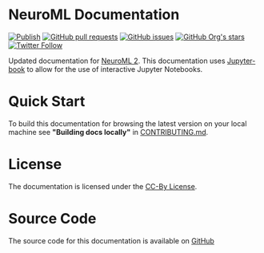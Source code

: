# NeuroML Documentation

[![Publish](https://github.com/NeuroML/Documentation/actions/workflows/publish.yml/badge.svg)](https://github.com/NeuroML/Documentation/actions/workflows/publish.yml)
[![GitHub pull requests](https://img.shields.io/github/issues-pr/NeuroML/Documentation)](https://github.com/NeuroML/Documentation/pulls)
[![GitHub issues](https://img.shields.io/github/issues/NeuroML/Documentation)](https://github.com/NeuroML/Documentation/issues)
[![GitHub Org's stars](https://img.shields.io/github/stars/NeuroML?style=social)](https://github.com/NeuroML)
[![Twitter Follow](https://img.shields.io/twitter/follow/NeuroML?style=social)](https://twitter.com/NeuroML)


Updated documentation for [NeuroML 2](https://neuroml.org/).
This documentation uses [Jupyter-book](https://jupyterbook.org/) to allow for the use of interactive Jupyter Notebooks.

# Quick Start
To build this documentation for browsing the latest version on your local machine see **"Building docs locally"** in [CONTRIBUTING.md](https://github.com/NeuroML/Documentation/blob/master/CONTRIBUTING.md).

# License
The documentation is licensed under the [CC-By License](https://creativecommons.org/licenses/by/4.0/).

# Source Code
The source code for this documentation is available on [GitHub](https://github.com/NeuroML/Documentation)
